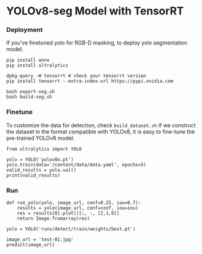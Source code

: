 # YOLOv8-seg Model with TensorRT

### Deployment
If you've finetuned yolo for RGB-D masking, to deploy yolo segmentation model.
```
pip install onnx
pip install ultralytics
```
```
dpkg-query -W tensorrt # check your tensorrt version
pip install tensorrt --extra-index-url https://pypi.nvidia.com
``` 
```
bash export-seg.sh
bash build-seg.sh
```

### Finetune
To customize the data for detection, check `build_dataset.sh`
If we construct the dataset in the format compatible with YOLOv8, it is easy to fine-tune the pre-trained YOLOv8 model.
```
from ultralytics import YOLO

yolo = YOLO('yolov8n.pt')
yolo.train(data='/content/data/data.yaml', epochs=5)
valid_results = yolo.val()
print(valid_results)
```

### Run
```
def run_yolo(yolo, image_url, conf=0.25, iou=0.7):
    results = yolo(image_url, conf=conf, iou=iou)
    res = results[0].plot()[:, :, [2,1,0]]
    return Image.fromarray(res)
    
yolo = YOLO('runs/detect/train/weights/best.pt')

image_url = 'test-01.jpg'
predict(image_url)  
```
